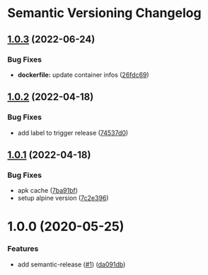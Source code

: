 # Semantic Versioning Changelog

## [1.0.3](https://github.com/deeagle/filecheck/compare/v1.0.2...v1.0.3) (2022-06-24)


### Bug Fixes

* **dockerfile:** update container infos ([26fdc69](https://github.com/deeagle/filecheck/commit/26fdc6912f227d46b08d7a709af810a708a1c5aa))

## [1.0.2](https://github.com/deeagle/filecheck/compare/v1.0.1...v1.0.2) (2022-04-18)


### Bug Fixes

* add label to trigger release ([74537d0](https://github.com/deeagle/filecheck/commit/74537d0b257746fc0a8ec2767a14479944d21885))

## [1.0.1](https://github.com/deeagle/filecheck/compare/v1.0.0...v1.0.1) (2022-04-18)


### Bug Fixes

* apk cache ([7ba91bf](https://github.com/deeagle/filecheck/commit/7ba91bff6c1118e66623498f1995bc82cfc6006a))
* setup alpine version ([7c2e396](https://github.com/deeagle/filecheck/commit/7c2e396c13081e8daec1cf96679d17aef2b6465e))

# 1.0.0 (2020-05-25)


### Features

* add semantic-release ([#1](https://github.com/deeagle/filecheck/issues/1)) ([da091db](https://github.com/deeagle/filecheck/commit/da091db88f10d3fe329e2af5ed137765e00cde52))
